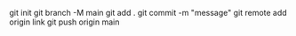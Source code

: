 git init
git branch -M main
git add .
git commit -m "message"
git remote add origin link
git push origin main
































